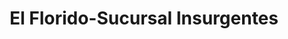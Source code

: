 ---
title: "El Florido-Sucursal Insurgentes"
url: /tijuana/el-florido-sucursal-insurgentes/
shop: Lebensmittel
---